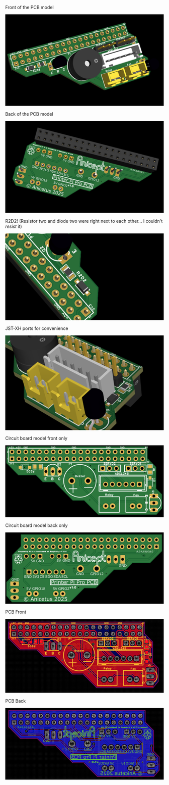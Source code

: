 Front of the PCB model

![image 1](https://github.com/invictus-anic3tus/Printer-Pi-Pro/blob/main/images/Printer-Pi-Pro_IMG1.png)



Back of the PCB model

![image 2](https://github.com/invictus-anic3tus/Printer-Pi-Pro/blob/main/images/Printer-Pi-Pro_IMG2.png)



R2D2! (Resistor two and diode two were right next to each other... I couldn't _resist_ it)

![image 3](https://github.com/invictus-anic3tus/Printer-Pi-Pro/blob/main/images/Printer-Pi-Pro_IMG3.png)



JST-XH ports for convenience

![image 4](https://github.com/invictus-anic3tus/Printer-Pi-Pro/blob/main/images/Printer-Pi-Pro_IMG4.png)



Circuit board model front only

![image 5](https://github.com/invictus-anic3tus/Printer-Pi-Pro/blob/main/images/Printer-Pi-Pro_IMG5.png)



Circuit board model back only

![image 6](https://github.com/invictus-anic3tus/Printer-Pi-Pro/blob/main/images/Printer-Pi-Pro_IMG6.png)



PCB Front

![image 7](https://github.com/invictus-anic3tus/Printer-Pi-Pro/blob/main/images/Printer-Pi-Pro_IMG7.png)



PCB Back

![image 8](https://github.com/invictus-anic3tus/Printer-Pi-Pro/blob/main/images/Printer-Pi-Pro_IMG8.png)
